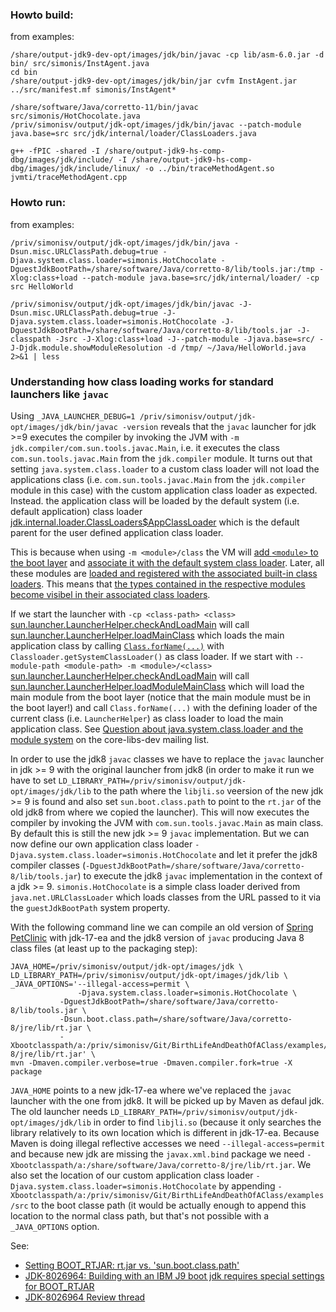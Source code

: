 ### Howto build:

from examples:
```
/share/output-jdk9-dev-opt/images/jdk/bin/javac -cp lib/asm-6.0.jar -d bin/ src/simonis/InstAgent.java
cd bin
/share/output-jdk9-dev-opt/images/jdk/bin/jar cvfm InstAgent.jar ../src/manifest.mf simonis/InstAgent*
```

```
/share/software/Java/corretto-11/bin/javac src/simonis/HotChocolate.java
/priv/simonisv/output/jdk-opt/images/jdk/bin/javac --patch-module java.base=src src/jdk/internal/loader/ClassLoaders.java
```

```
g++ -fPIC -shared -I /share/output-jdk9-hs-comp-dbg/images/jdk/include/ -I /share/output-jdk9-hs-comp-dbg/images/jdk/include/linux/ -o ../bin/traceMethodAgent.so jvmti/traceMethodAgent.cpp
```

### Howto run:

from examples:
```
/priv/simonisv/output/jdk-opt/images/jdk/bin/java -Dsun.misc.URLClassPath.debug=true -Djava.system.class.loader=simonis.HotChocolate -DguestJdkBootPath=/share/software/Java/corretto-8/lib/tools.jar:/tmp -Xlog:class+load --patch-module java.base=src/jdk/internal/loader/ -cp src HelloWorld

/priv/simonisv/output/jdk-opt/images/jdk/bin/javac -J-Dsun.misc.URLClassPath.debug=true -J-Djava.system.class.loader=simonis.HotChocolate -J-DguestJdkBootPath=/share/software/Java/corretto-8/lib/tools.jar -J-classpath -Jsrc -J-Xlog:class+load -J--patch-module -Jjava.base=src/ -J-Djdk.module.showModuleResolution -d /tmp/ ~/Java/HelloWorld.java 2>&1 | less
```

### Understanding how class loading works for standard launchers like `javac`

Using `_JAVA_LAUNCHER_DEBUG=1 /priv/simonisv/output/jdk-opt/images/jdk/bin/javac -version` reveals that the `javac` launcher for jdk >=9 executes the compiler by invoking the JVM with `-m jdk.compiler/com.sun.tools.javac.Main`, i.e. it executes the class `com.sun.tools.javac.Main` from the `jdk.compiler` module. It  turns out that setting `java.system.class.loader` to a custom class loader will not load the applications class (i.e. `com.sun.tools.javac.Main` from the `jdk.compiler` module in this case) with the custom application class loader as expected. Instead. the application class will be loaded by the default system (i.e. default application) class loader [jdk.internal.loader.ClassLoaders$AppClassLoader](https://github.com/openjdk/jdk/blob/4c9adce20d114a3df629fa8c72d88795039ae69a/src/java.base/share/classes/jdk/internal/loader/ClassLoaders.java#L158) which is the default parent for the user defined application class loader.

This is because when using `-m <module>/class` the VM will [add `<module>` to the boot layer](https://github.com/openjdk/jdk/blob/96c43210d34f6a0982f7f577353177ecf1ca6975/src/java.base/share/classes/jdk/internal/module/ModuleBootstrap.java#L308) and [associate it with the default system class loader](https://github.com/openjdk/jdk/blob/96c43210d34f6a0982f7f577353177ecf1ca6975/src/java.base/share/classes/jdk/internal/module/ModuleLoaderMap.java#L71). Later, all these modules are [loaded and registered with the associated built-in class loaders](https://github.com/openjdk/jdk/blob/96c43210d34f6a0982f7f577353177ecf1ca6975/src/java.base/share/classes/jdk/internal/module/ModuleBootstrap.java#L499). This means that [the types contained in the respective modules become visibel in their associated class loaders](https://github.com/openjdk/jdk/blob/96c43210d34f6a0982f7f577353177ecf1ca6975/src/java.base/share/classes/jdk/internal/loader/BuiltinClassLoader.java#L230).

If we start the launcher with `-cp <class-path> <class>` [sun.launcher.LauncherHelper.checkAndLoadMain](https://github.com/openjdk/jdk/blob/96c43210d34f6a0982f7f577353177ecf1ca6975/src/java.base/share/classes/sun/launcher/LauncherHelper.java#L664) will call [sun.launcher.LauncherHelper.loadMainClass](https://github.com/openjdk/jdk/blob/96c43210d34f6a0982f7f577353177ecf1ca6975/src/java.base/share/classes/sun/launcher/LauncherHelper.java#L759) which loads the main application class by calling [`Class.forName(...)`](https://github.com/openjdk/jdk/blob/96c43210d34f6a0982f7f577353177ecf1ca6975/src/java.base/share/classes/sun/launcher/LauncherHelper.java#L780) with `Classloader.getSystemClassLoader()` as class loader. If we start with `--module-path <module-path> -m <module>/<class>` [sun.launcher.LauncherHelper.checkAndLoadMain](https://github.com/openjdk/jdk/blob/96c43210d34f6a0982f7f577353177ecf1ca6975/src/java.base/share/classes/sun/launcher/LauncherHelper.java#L664) will call [sun.launcher.LauncherHelper.loadModuleMainClass](https://github.com/openjdk/jdk/blob/96c43210d34f6a0982f7f577353177ecf1ca6975/src/java.base/share/classes/sun/launcher/LauncherHelper.java#L704) which will load the main module from the boot layer (notice that the main module must be in the boot layer!) and call `Class.forName(...)` with the defining loader of the current class (i.e. `LauncherHelper`) as class loader to load the main application class. See [Question about java.system.class.loader and the module system](https://mail.openjdk.java.net/pipermail/core-libs-dev/2021-March/074851.html) on the core-libs-dev mailing list.

In order to use the jdk8 `javac` classes we have to replace the `javac` launcher in jdk >= 9 with the original launcher from jdk8 (in order to make it run we have to set `LD_LIBRARY_PATH=/priv/simonisv/output/jdk-opt/images/jdk/lib` to the path where the `libjli.so` veersion of the new jdk >= 9 is found and also set `sun.boot.class.path` to point to the `rt.jar` of the old jdk8 from where we copied the launcher). This will now  executes the compiler by invoking the JVM with `com.sun.tools.javac.Main` as main class. By default this is still the new jdk >= 9 `javac` implementation. But we can now define our own application class loader `-Djava.system.class.loader=simonis.HotChocolate` and let it prefer the jdk8 compiler classes (`-DguestJdkBootPath=/share/software/Java/corretto-8/lib/tools.jar`) to execute the jdk8 `javac` implementation in the context of a jdk >= 9. `simonis.HotChocolate` is a simple class loader derived from `java.net.URLClassLoader` which loads classes from the URL passed to it via the `guestJdkBootPath` system property.

With the following command line we can compile an old version of [Spring PetClinic](https://github.com/spring-projects/spring-petclinic/commit/e38a9feebe1814ada460dea50ba45f11389fdc9f) with jdk-17-ea and the jdk8 version of `javac` producing Java 8 class files (at least up to the packaging step):
```
JAVA_HOME=/priv/simonisv/output/jdk-opt/images/jdk \
LD_LIBRARY_PATH=/priv/simonisv/output/jdk-opt/images/jdk/lib \
_JAVA_OPTIONS='--illegal-access=permit \
               -Djava.system.class.loader=simonis.HotChocolate \
	       -DguestJdkBootPath=/share/software/Java/corretto-8/lib/tools.jar \
	       -Dsun.boot.class.path=/share/software/Java/corretto-8/jre/lib/rt.jar \
	       -Xbootclasspath/a:/priv/simonisv/Git/BirthLifeAndDeathOfAClass/examples/src:/share/software/Java/corretto-8/jre/lib/rt.jar' \
mvn -Dmaven.compiler.verbose=true -Dmaven.compiler.fork=true -X package
```

`JAVA_HOME` points to a new jdk-17-ea where we've replaced the `javac` launcher with the one from jdk8. It will be picked up by Maven as defaul jdk. The old launcher needs `LD_LIBRARY_PATH=/priv/simonisv/output/jdk-opt/images/jdk/lib` in order to find `libjli.so` (because it only searches the library relatively to its own location which is different in jdk-17-ea. Because Maven is doing illegal reflective accesses we need `--illegal-access=permit` and because new jdk are missing the `javax.xml.bind` package we need `-Xbootclasspath/a:/share/software/Java/corretto-8/jre/lib/rt.jar`. We also set the location of our custom application class loader `-Djava.system.class.loader=simonis.HotChocolate` by appending `-Xbootclasspath/a:/priv/simonisv/Git/BirthLifeAndDeathOfAClass/examples/src` to the boot classe path (it would be actually enough to append this location to the normal class path, but that's not possible with a `_JAVA_OPTIONS` option.

See:
- [Setting BOOT_RTJAR: rt.jar vs. 'sun.boot.class.path'](http://mail.openjdk.java.net/pipermail/core-libs-dev/2013-November/thread.html#23229)
- [JDK-8026964: Building with an IBM J9 boot jdk requires special settings for BOOT_RTJAR](https://bugs.openjdk.java.net/browse/JDK-8026964)
- [JDK-8026964 Review thread](http://mail.openjdk.java.net/pipermail/build-dev/2013-November/thread.html#11108)
